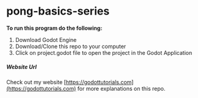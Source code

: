 # pong-basics-series

**To run this program do the following:**

1. Download Godot Engine
2. Download/Clone this repo to your computer
3. Click on project.godot file to open the project in the Godot Application

##### Website Url

Check out my website [https://godottutorials.com](https://godottutorials.com) for more explanations on this repo.
